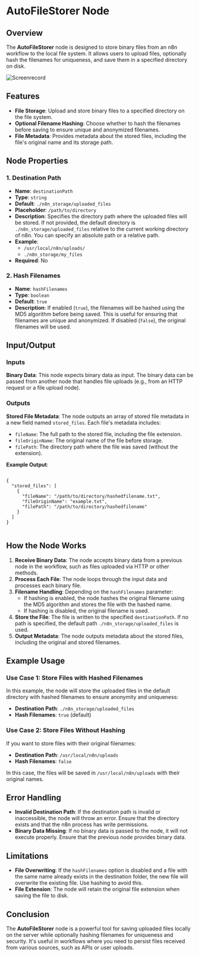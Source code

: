 # AutoFileStorer Node

## Overview

The **AutoFileStorer** node is designed to store binary files from an n8n workflow to the local file system. It allows users to upload files, optionally hash the filenames for uniqueness, and save them in a specified directory on disk.

![Screenrecord](https://github.com/user-attachments/assets/f4017ec5-e9cb-4109-bd25-0611c01ccd12)


## Features

*   **File Storage**: Upload and store binary files to a specified directory on the file system.
*   **Optional Filename Hashing**: Choose whether to hash the filenames before saving to ensure unique and anonymized filenames.
*   **File Metadata**: Provides metadata about the stored files, including the file's original name and its storage path.

## Node Properties

### 1\. Destination Path

*   **Name**: `destinationPath`
*   **Type**: `string`
*   **Default**: `./n8n_storage/uploaded_files`
*   **Placeholder**: `/path/to/directory`
*   **Description**: Specifies the directory path where the uploaded files will be stored. If not provided, the default directory is `./n8n_storage/uploaded_files` relative to the current working directory of n8n. You can specify an absolute path or a relative path.
*   **Example**:
	*   `/usr/local/n8n/uploads/`
	*   `./n8n_storage/my_files`
*   **Required**: No

### 2\. Hash Filenames

*   **Name**: `hashFilenames`
*   **Type**: `boolean`
*   **Default**: `true`
*   **Description**: If enabled (`true`), the filenames will be hashed using the MD5 algorithm before being saved. This is useful for ensuring that filenames are unique and anonymized. If disabled (`false`), the original filenames will be used.

## Input/Output

### Inputs

**Binary Data**: This node expects binary data as input. The binary data can be passed from another node that handles file uploads (e.g., from an HTTP request or a file upload node).

### Outputs

**Stored File Metadata**: The node outputs an array of stored file metadata in a new field named `stored_files`. Each file's metadata includes:

*   `fileName`: The full path to the stored file, including the file extension.
*   `fileOriginName`: The original name of the file before storage.
*   `filePath`: The directory path where the file was saved (without the extension).

**Example Output**:

```

{
  "stored_files": [
    {
      "fileName": "/path/to/directory/hashedfilename.txt",
      "fileOriginName": "example.txt",
      "filePath": "/path/to/directory/hashedfilename"
    }
  ]
}
    
```

## How the Node Works

1.  **Receive Binary Data**: The node accepts binary data from a previous node in the workflow, such as files uploaded via HTTP or other methods.
2.  **Process Each File**: The node loops through the input data and processes each binary file.
3.  **Filename Handling**: Depending on the `hashFilenames` parameter:
	*   If hashing is enabled, the node hashes the original filename using the MD5 algorithm and stores the file with the hashed name.
	*   If hashing is disabled, the original filename is used.
4.  **Store the File**: The file is written to the specified `destinationPath`. If no path is specified, the default path `./n8n_storage/uploaded_files` is used.
5.  **Output Metadata**: The node outputs metadata about the stored files, including the original and stored filenames.

## Example Usage

### Use Case 1: Store Files with Hashed Filenames

In this example, the node will store the uploaded files in the default directory with hashed filenames to ensure anonymity and uniqueness:

*   **Destination Path**: `./n8n_storage/uploaded_files`
*   **Hash Filenames**: `true` (default)

### Use Case 2: Store Files Without Hashing

If you want to store files with their original filenames:

*   **Destination Path**: `/usr/local/n8n/uploads`
*   **Hash Filenames**: `false`

In this case, the files will be saved in `/usr/local/n8n/uploads` with their original names.

## Error Handling

*   **Invalid Destination Path**: If the destination path is invalid or inaccessible, the node will throw an error. Ensure that the directory exists and that the n8n process has write permissions.
*   **Binary Data Missing**: If no binary data is passed to the node, it will not execute properly. Ensure that the previous node provides binary data.

## Limitations

*   **File Overwriting**: If the `hashFilenames` option is disabled and a file with the same name already exists in the destination folder, the new file will overwrite the existing file. Use hashing to avoid this.
*   **File Extension**: The node will retain the original file extension when saving the file to disk.

## Conclusion

The **AutoFileStorer** node is a powerful tool for saving uploaded files locally on the server while optionally hashing filenames for uniqueness and security. It's useful in workflows where you need to persist files received from various sources, such as APIs or user uploads.
